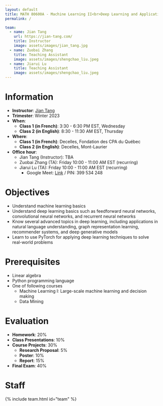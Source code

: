 ```yaml
---
layout: default
title: MATH 80600A - Machine Learning II<br>Deep Learning and Applications
permalink: /

team:
  - name: Jian Tang
    url: https://jian-tang.com/
    title: Instructor
    image: assets/images/jian_tang.jpg
  - name: Zuobai Zhang
    title: Teaching Assistant
    image: assets/images/shengchao_liu.jpeg
  - name: Jiarui Lu
    title: Teaching Assistant
    image: assets/images/shengchao_liu.jpeg
---
```



# Information

- **Instructor**: [Jian Tang]
- **Trimester**: Winter 2023
- **When**:
  - **Class 1 (in French)**: 3:30 - 6:30 PM EST, Wednesday 
  - **Class 2 (in English)**: 8:30 - 11:30 AM EST, Thursday
- **Where**:
  - **Class 1 (in French)**: Decelles, Fondation des CPA du Québec
  - **Class 2 (in English)**: Decelles, Mont-Laurier
- **Office hour**:
  - Jian Tang (Instructor): TBA
  - Zuobai Zhang (TA): Friday 10:00 - 11:00 AM EST (recurring)
  - Jiarui Lu (TA): Friday 10:00 - 11:00 AM EST (recurring)
    - Google Meet: [Link](https://meet.google.com/bxc-kxfp-msw) / PIN: 399 534 248

[Jian Tang]: https://jian-tang.com
[Quebecor]: https://www.hec.ca/campus/edifices/cote_sainte_catherine/1er_etage/salles_cours/quebecor.html
[BDC]: https://www.hec.ca/campus/edifices/cote_sainte_catherine/1er_etage/salles_cours/bdc.html

# Objectives

- Understand machine learning basics 
- Understand deep learning basics such as feedforward neural networks, convolutional neural networks, and recurrent neural networks
- Know several advanced topics in deep learning, including applications in natural language understanding, graph representation learning, recommender systems, and deep generative models
- Learn to use PyTorch for applying deep learning techniques to solve real-world problems

# Prerequisites

- Linear algebra
- Python programming language
- One of following courses
  - Machine Learning I: Large-scale machine learning and decision making
  - Data Mining

# Evaluation

- **Homework**: 20%
- **Class Presentations**: 10%
- **Course Projects**: 30%
    - **Research Proposal**: 5%
    - **Poster**: 10%
    - **Report**: 15%
- **Final Exam**: 40%

# Staff

{% include team.html id="team" %}
